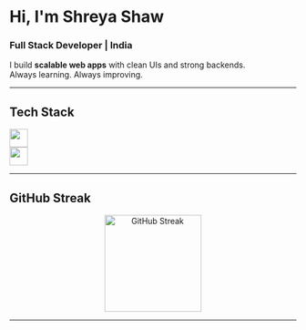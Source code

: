 # Hi, I'm Shreya Shaw
### Full Stack Developer | India  

I build **scalable web apps** with clean UIs and strong backends.  
Always learning. Always improving.  

---

## Tech Stack  

<p align="left">  
  <!-- Core -->
  <img src="https://skillicons.dev/icons?i=html,css,js,ts,react,next,tailwind,nodejs,express,mongodb,postgres,supabase" height="32"/>  
  <br/>
  <!-- Backend / Tools -->
  <img src="https://skillicons.dev/icons?i=redis,prisma,postman,git,github,vscode,vercel,docker" height="32"/>  
</p>  

---

## GitHub Streak  

<p align="center">
  <img src="https://streak-stats.demolab.com?user=shreyashaw05&theme=radical" alt="GitHub Streak" height="170"/>
</p>  

---
